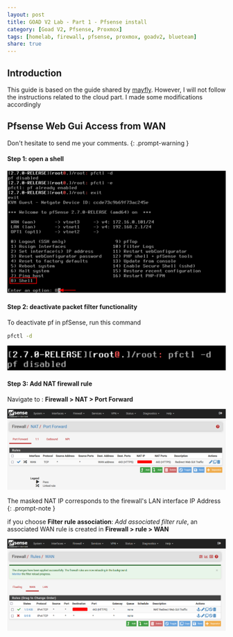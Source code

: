 ```yaml
---
layout: post
title: GOAD V2 Lab - Part 1 - Pfsense install
category: [Goad V2, Pfsense, Proxmox]
tags: [homelab, firewall, pfsense, proxmox, goadv2, blueteam]
share: true
---
```


## Introduction

This guide is based on the guide shared by [mayfly](https://mayfly277.github.io/posts/GOAD-on-proxmox-part1-install/). However, I will not follow the instructions related to the cloud part. I made some modifications accordingly

## Pfsense Web Gui Access from WAN

Don't hesitate to send me your comments.
{: .prompt-warning }

#### Step 1: open a shell 

![Shell](/assets/img/goadv2/pfsense/2024-04-19_10-36.png)

#### Step 2: deactivate packet filter functionality

To deactivate pf in pfSense, run this command 
```bash
pfctl -d
```
![Shell2](/assets/img/goadv2/pfsense/2024-04-18_18-03_1.png)

#### Step 3: Add NAT firewall rule

Navigate to : **Firewall > NAT > Port Forward**

![NAT](/assets/img/goadv2/pfsense/2024-04-18_18-03.png)

The masked NAT IP corresponds to the firewall's LAN interface IP Address
{: .prompt-note }

if you choose **Filter rule association**: *Add associated filter rule*, an associated WAN rule is created in **Firewall > rule > WAN**

![Wan Rule](/assets/img/goadv2/pfsense/2024-04-18_18-02.png)